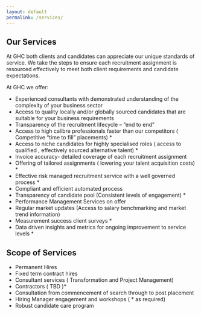```yaml
---
layout: default
permalink: /services/
---
```


## Our Services

  At GHC both clients and candidates can appreciate our unique standards of service. We take the steps to ensure each recruitment assignment is resourced effectively to meet both client requirements and candidate expectations.


At GHC we offer:

  - Experienced consultants with demonstrated understanding of the complexity of your business sector
  - Access to quality locally and/or globally sourced candidates that are suitable for your business requirements
  - Transparency of the recruitment lifecycle – ”end to end”
  - Access to high calibre professionals faster than our competitors ( Competitive “time to fill” placements) *
  - Access to niche candidates for highly specialised roles ( access to qualified , effectively sourced alternative talent) *
  - Invoice accuracy- detailed coverage of each recruitment assignment
  - Offering of tailored assignments ( lowering your talent acquisition costs) *
  - Effective risk managed recruitment service with a well governed process *
  - Compliant and efficient automated process
  - Transparency of candidate pool (Consistent levels of engagement) *
  - Performance Management Services on offer
  - Regular market updates (Access to salary benchmarking and market trend information)
  - Measurement success client surveys *
  - Data driven insights and metrics for ongoing improvement to service levels *

<div class = "services-scope">
  <h2>Scope of Services</h2>
  <ul>
    <li>Permanent Hires</li>
    <li>Fixed term contract hires</li>
    <li>Consultant services ( Transformation and Project Management)</li>
    <li>Contractors ( TBD )*</li>
    <li>Consultation from commencement of search through to post placement</li>
    <li>Hiring Manager engagement and workshops ( * as required)</li>
    <li>Robust candidate care program</li>
  </ul>
</div>